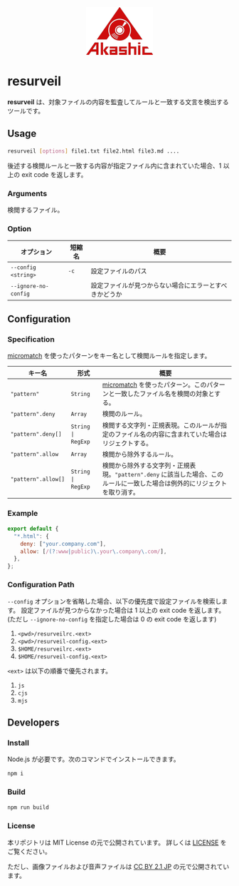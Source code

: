 <p align="center">
<img src="https://raw.githubusercontent.com/akashic-games/resurveil/main/img/akashic.png"/>
</p>

# resurveil

**resurveil** は、対象ファイルの内容を監査してルールと一致する文言を検出するツールです。

## Usage

```sh
resurveil [options] file1.txt file2.html file3.md ....
```

後述する検閲ルールと一致する内容が指定ファイル内に含まれていた場合、1 以上の exit code を返します。

### Arguments

検閲するファイル。

### Option

| オプション | 短縮名 | 概要 |
| -- | -- | -- |
| `--config <string>`  | `-c` | 設定ファイルのパス |
| `--ignore-no-config` |      | 設定ファイルが見つからない場合にエラーとすべきかどうか |

## Configuration

### Specification

[micromatch][micromatch] を使ったパターンをキー名として検閲ルールを指定します。

| キー名 | 形式 | 概要 |
| -- | -- | -- |
| `"pattern"`         | `String`           | [micromatch][micromatch] を使ったパターン。このパターンと一致したファイル名を検閲の対象とする。 |
| `"pattern".deny`    | `Array`            | 検閲のルール。 |
| `"pattern".deny[]`  | `String \| RegExp` | 検閲する文字列・正規表現。このルールが指定のファイル名の内容に含まれていた場合はリジェクトする。 |
| `"pattern".allow`   | `Array`            | 検閲から除外するルール。 |
| `"pattern".allow[]` | `String \| RegExp` | 検閲から除外する文字列・正規表現。`"pattern".deny` に該当した場合、このルールに一致した場合は例外的にリジェクトを取り消す。 |

### Example

```javascript
export default {
  "*.html": {
    deny: ["your.company.com"],
    allow: [/(?:www|public)\.your\.company\.com/],
  },
};
```

### Configuration Path

`--config` オプションを省略した場合、以下の優先度で設定ファイルを検索します。
設定ファイルが見つからなかった場合は 1 以上の exit code を返します。
(ただし `--ignore-no-config` を指定した場合は 0 の exit code を返します)

1. `<pwd>/resurveilrc.<ext>`
1. `<pwd>/resurveil-config.<ext>`
1. `$HOME/resurveilrc.<ext>`
1. `$HOME/resurveil-config.<ext>`

`<ext>` は以下の順番で優先されます。

1. `js`
1. `cjs`
1. `mjs`

## Developers

### Install

Node.js が必要です。次のコマンドでインストールできます。

```sh
npm i
```

### Build

```sh
npm run build
```

### License

本リポジトリは MIT License の元で公開されています。
詳しくは [LICENSE](https://github.com/akashic-games/resurveil/blob/main/LICENSE) をご覧ください。

ただし、画像ファイルおよび音声ファイルは
[CC BY 2.1 JP](https://creativecommons.org/licenses/by/2.1/jp/) の元で公開されています。

[micromatch]: https://github.com/micromatch/micromatch
